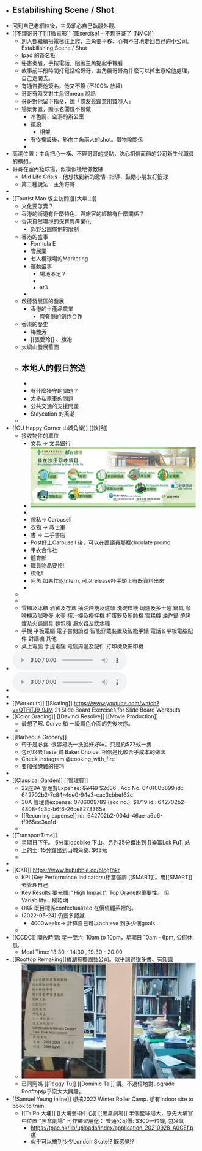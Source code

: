 - Estabilishing Scene / Shot
	-
- 回到自己老細位後，主角細心自己執靚外觀、
- [[不理哥哥了]][[微電影]] [[Exercise1 - 不理哥哥了 (NMC)]]
	- 別人都繼續搭電梯往上爬，主角要平移、心有不甘地走回自己的小公司。Estabilishing Scene / Shot
	- Ipad 的簽名板
	- 秘書奏眉，手按電話。阻著主角提起手機看
	- 故事前半段時間打電話給哥哥，主角嬲哥哥為什麼可以掉生意給他處理，自己走開去。
	- 有通告要他簽名，他又不簽 (不100% 放權)
	- 哥哥有時又對主角很mean 說話
	- 哥哥對他留下指令，說「條友最鐘意用錢噠人」
	- 場景佈置，顯示老闆位不易做
		- 冷色調、空洞的辦公室
		- 擺設
			- 相架
		- 有從擺設後、影向主角兩人的shot。借物喻關係
		-
- 高潮位置：主角把心一橫、不理哥哥的提點，決心相信面前的公司新生代職員的構想。
- 哥哥在室內籃球場，似模似樣地做教練
	- Mid Life Crisis - 他想找到新的激情─指導、鼓勵小朋友打籃球
	- 第二種說法：主角哥哥
-
- [[Tourist Man 版主訪問]][[大嶼山]]
	- 文化要怎賣？
	- 香港的街道有什麼特色、與旅客的經驗有什麼關係？
	- 香港自然環境的保育與產業化
		- 郊野公園條例的限制
	- 香港的盛事
		- Formula E
		- 會展業
		- 七人欖球場的Marketing
		- 運動盛事
			- 場地不足？
			-
			- at3
		-
	- 啟德發展區的發展
		- 香港的土產品農業
			- 與餐廳的創作合作
	- 香港的歷史
		- 梅艷芳
		- [[張愛玲]] 、旗袍
	- 大嶼山發展藍圖
	- 本地人的假日旅遊
		-
		-
		- 有什麼操守的問題？
		- 太多私家車的問題
		- 公共交通的支援問題
		- Staycation 的風潮
	-
- [[CU Happy Corner 山城角樂]] [[執拾]]
	- 接收物件的單位
		- 文具 => 文具銀行
		- ![image.png](../assets/image_1653354537336_0.png)
		-
		- 傢私→ Carousell
		- 衣物 -> 救世軍
		- 書 -> 二手書店
		- Post好上Carousell 後，可以在區議員那裡circulate  promo
		- 車衣合作社
		- 體育部
		- 職員物品要拎!
		- 梳化!
		- 阿魚 如果忙返Intern,  可以release吓手頭上有既資料出來
		-
	-
	-
	- 雪櫃及冰櫃
	  酒窖及存倉
	  抽油煙機及爐頭
	  洗碗碟機
	  焗爐及多士爐
	  鍋具
	  咖啡機及咖啡壺
	  水壺
	  榨汁機及攪拌機
	  打蛋器及廚師機
	  雪糕機
	  油炸鍋
	  燒烤爐及火鍋鍋具
	  麵包機
	  濾水器及飲水機
	- 手機
	  平板電腦
	  電子書閱讀器
	  智能穿戴裝置及智能手錶
	  電話＆平板電腦配件
	  對講機
	  其他
	- 桌上電腦
	  手提電腦
	  電腦周邊及配件
	  打印機及影印機
- ![2022-05-24-15-54-43.mp3](../assets/2022-05-24-15-54-43.mp3)
- ![2022-05-24-15-54-57.mp3](../assets/2022-05-24-15-54-57.mp3)
-
- [[Workouts]] [[Skating]] https://www.youtube.com/watch?v=QTFiTJ9_9JM   21 Slide Board Exercises for Slide Board Workouts
- [[Color Grading]] [[Davinci Resolve]] [[Movie Production]]
	- 最想了解.  Curve 和 一級調色介面的先後次序。
	-
- [[Barbeque Grocery]]
	- 帶子是必食. 很容易洗一洗就好好味。只是約$27蚊一隻
	- 包可以去Taste 買 Baker Choice.  相信是比較合乎成本的做法
	- Check instagram  @cooking_with_fire
	- 要加強醃雞的技巧
-
- [[Classical Garden]]  [[管理費]]
	- 22座9A 管理費Expense: ~~$2419~~ $2636 .  Acc No. 0401006899
	  id:: 642702b2-7c84-4de0-94e3-cac3cbbef62c
	- 30A 管理費expense:  0706009789 (acc no.):  $1719
	  id:: 642702b2-4808-4c8c-b6f6-26ce8273365e
	- [[Recurring expense]]
	  id:: 642702b2-004d-46ae-a6b6-ff965ee3ae1d
	-
- [[TransportTime]]
	- 星期日下午。 6分單locobike 下山。另外35分鐵出到 [[樂富Lok Fu]] 站
	- 上的士: 15分鐘出到山城角樂.  $63元
	-
-
- [[OKR]] https://www.hububble.co/blog/okr
	- KPI (Key Performance Indicators)相當強調 [[SMART]]。用[[SMART]]去管理自己
	- Key Results 要光輝:  "High Impact".  Top Grade的重要性。 但Variability... 睇唔明
	- OKR 既目標係contextualized 在價值體系裡的。
	- (2022-05-24) 仍要多認識...
		- 4000weeks->  計算自己可以achieve 到多少個goals...
	-
- [[CCDC]] 開放時間:  星一至六: 10am to 10pm，星期日 10am - 6pm,  公假休息.
	- Meal Time:  13:30 - 14:30 ,    19:30 - 20:00
- [[Rooftop Remaking]]寶湖棕櫚園藝公司。似乎讀過很多書、有知識
	- ![image.png](../assets/image_1653403994404_0.png)
	- 已同阿媽 [[Peggy Tu]] [[Dominic Tai]] 講。不過佢地對upgrade Rooftop似乎沒太大興趣。
- [[Samuel Yeung inline]] 想搞2022 Winter Roller Camp.  想有Indoor site to book to train.
	- [[TaiPo 大埔]] [[大埔藝術中心]] [[黑盒劇場]]  半個籃球場大，原先大埔官中位置  "黑盒劇場"  可作練習用途：  普通公司價:   $300一粒鐘,  包冷氣
		- https://tpac.hk/lib/uploads/index/application_20210928_A0CEf.pdf
		- 似乎可以搞到少少London Skate!? 既感覺!?